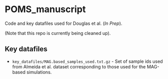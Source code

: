 # POMS_manuscript

Code and key datafiles used for Douglas et al. (_In Prep_).

(Note that this repo is currently being cleaned up).

## Key datafiles

* `key_datafiles/MAG.based_samples_used.txt.gz` - Set of sample ids used from Almeida et al. dataset corresponding to those used for the MAG-based simulations.



